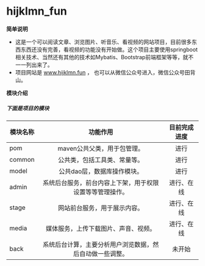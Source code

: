# hijklmn_fun

**简单说明**
- 这是一个可以阅读文章、浏览图片、听音乐、看视频的网站项目，目前很多东西东西还没有完善，看视频的功能没有开始做。这个项目主要使用springboot相关技术、当然还有其他的技术如Mybatis、Bootstrap前端框架等等，就不一一列出来了。
- 项目网站是 www.hijklmn.fun ， 也可以从微信公众号进入，微信公众号田背山。

**模块介绍**

##### 下面是项目的模块

模块名称|功能作用|目前完成进度
--|:--:|:--:
pom|maven公共父类，用于包管理。|进行
common|公共类，包括工具类、常量等。|进行
model|公共dao层，数据库操作模块。|进行
admin|系统后台服务，前台内容上下架，用于权限设置等等管理操作。|进行、在线
stage|网站前台服务，用于展示内容。|进行、在线
media|媒体服务，上传下载图片、声音、视频。|进行、在线
back|系统后台计算，主要分析用户浏览数据，然后自动做一些调整。|未开始
